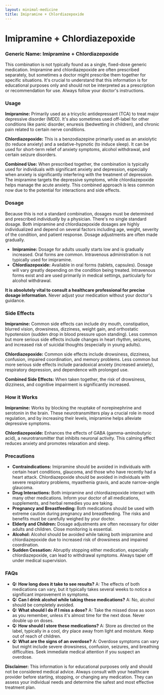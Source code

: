```yaml
---
layout: minimal-medicine
title: Imipramine + Chlordiazepoxide
---
```


# Imipramine + Chlordiazepoxide
### Generic Name: Imipramine + Chlordiazepoxide

This combination is not typically found as a single, fixed-dose generic medication.  Imipramine and chlordiazepoxide are often prescribed separately, but sometimes a doctor might prescribe them together for specific situations.  It's crucial to understand that this information is for educational purposes only and should not be interpreted as a prescription or recommendation for use. Always follow your doctor's instructions.


### Usage

**Imipramine:**  Primarily used as a tricyclic antidepressant (TCA) to treat major depressive disorder (MDD). It's also sometimes used off-label for other conditions like panic disorder, enuresis (bedwetting in children), and chronic pain related to certain nerve conditions.

**Chlordiazepoxide:** This is a benzodiazepine primarily used as an anxiolytic (to reduce anxiety) and a sedative-hypnotic (to induce sleep). It can be used for short-term relief of anxiety symptoms, alcohol withdrawal, and certain seizure disorders.

**Combined Use:** When prescribed together, the combination is typically used for individuals with significant anxiety and depression, especially when anxiety is significantly interfering with the treatment of depression.  The imipramine targets the depressive symptoms, while chlordiazepoxide helps manage the acute anxiety.  This combined approach is less common now due to the potential for interactions and side effects.


### Dosage

Because this is not a standard combination, dosages must be determined and prescribed *individually* by a physician. There's no single standard dosage.  Both imipramine and chlordiazepoxide dosages are highly individualized and depend on several factors including age, weight, severity of the condition, and patient response.  Dosage adjustments are often made gradually.

* **Imipramine:** Dosage for adults usually starts low and is gradually increased.  Oral forms are common.  Intravenous administration is not typically used for imipramine.
* **Chlordiazepoxide:**  Available in oral forms (tablets, capsules). Dosage will vary greatly depending on the condition being treated.  Intravenous forms exist and are used primarily in medical settings, particularly for alcohol withdrawal.


**It is absolutely vital to consult a healthcare professional for precise dosage information.** Never adjust your medication without your doctor's guidance.


### Side Effects

**Imipramine:** Common side effects can include dry mouth, constipation, blurred vision, drowsiness, dizziness, weight gain, and orthostatic hypotension (sudden drop in blood pressure upon standing).  Less common but more serious side effects include changes in heart rhythm, seizures, and increased risk of suicidal thoughts (especially in young adults).

**Chlordiazepoxide:** Common side effects include drowsiness, dizziness, confusion, impaired coordination, and memory problems.  Less common but more serious side effects include paradoxical anxiety (increased anxiety), respiratory depression, and dependence with prolonged use.

**Combined Side Effects:** When taken together, the risk of drowsiness, dizziness, and cognitive impairment is significantly increased.


### How it Works

**Imipramine:**  Works by blocking the reuptake of norepinephrine and serotonin in the brain.  These neurotransmitters play a crucial role in mood regulation, and by increasing their levels, imipramine helps alleviate depressive symptoms.

**Chlordiazepoxide:** Enhances the effects of GABA (gamma-aminobutyric acid), a neurotransmitter that inhibits neuronal activity.  This calming effect reduces anxiety and promotes relaxation and sleep.


### Precautions

* **Contraindications:**  Imipramine should be avoided in individuals with certain heart conditions, glaucoma, and those who have recently had a heart attack. Chlordiazepoxide should be avoided in individuals with severe respiratory problems, myasthenia gravis, and acute narrow-angle glaucoma.
* **Drug Interactions:**  Both imipramine and chlordiazepoxide interact with many other medications.  Inform your doctor of all medications, supplements, and herbal remedies you are taking.
* **Pregnancy and Breastfeeding:**  Both medications should be used with extreme caution during pregnancy and breastfeeding.  The risks and benefits must be carefully weighed by your doctor.
* **Elderly and Children:**  Dosage adjustments are often necessary for older adults and children.  Close monitoring is essential.
* **Alcohol:**  Alcohol should be avoided while taking both imipramine and chlordiazepoxide due to increased risk of drowsiness and impaired coordination.
* **Sudden Cessation:**  Abruptly stopping either medication, especially chlordiazepoxide, can lead to withdrawal symptoms.  Always taper off under medical supervision.


### FAQs

* **Q: How long does it take to see results?**  A:  The effects of both medications can vary, but it typically takes several weeks to notice a significant improvement in symptoms.
* **Q: Can I drink alcohol while taking these medications?** A: No, alcohol should be completely avoided.
* **Q: What should I do if I miss a dose?** A:  Take the missed dose as soon as you remember, unless it's almost time for the next dose.  Never double up on doses.
* **Q: How should I store these medications?** A: Store as directed on the label, typically in a cool, dry place away from light and moisture. Keep out of reach of children.
* **Q:  What are the signs of an overdose?** A:  Overdose symptoms can vary but might include severe drowsiness, confusion, seizures, and breathing difficulties. Seek immediate medical attention if you suspect an overdose.  


**Disclaimer:** This information is for educational purposes only and should not be considered medical advice.  Always consult with your healthcare provider before starting, stopping, or changing any medication.  They can assess your individual needs and determine the safest and most effective treatment plan.
